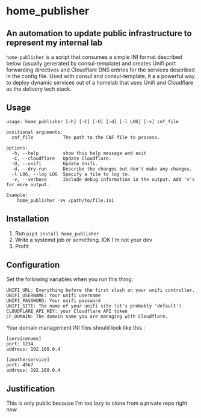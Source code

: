 # home_publisher
## An automation to update public infrastructure to represent my internal lab

`home-publisher` is a script that consumes a simple INI format described below (usually generated by consul-template) and creates Unifi port forwarding directives and Cloudflare DNS entries for the services described in the config file.
Used with consul and consul-template, it a a powerful way to deploy dynamic services out of a homelab that uses Unifi and Cloudflare as the delivery tech stack.

## Usage

```
usage: home_publisher [-h] [-C] [-U] [-d] [-l LOG] [-v] cnf_file

positional arguments:
  cnf_file           The path to the CNF file to process.

options:
  -h, --help         show this help message and exit
  -C, --cloudflare   Update Cloudflare.
  -U, --unifi        Update Unifi.
  -d, --dry-run      Describe the changes but don't make any changes.
  -l LOG, --log LOG  Specify a file to log to.
  -v, --verbose      Include debug information in the output. Add 'v's for more output.

Example:
	home_publisher -vv /path/to/file.ini
```

## Installation

1. Run `pip3 install home_publisher`
2. Write a systemd job or something. IDK I'm not your dev
3. Profit

## Configuration

Set the following variables when you run this thing:

```
UNIFI_URL: Everything before the first slash on your unifi controller.
UNIFI_USERNAME: Your unifi username
UNIFI_PASSWORD: Your unifi password
UNIFI_SITE: The name of your unifi site (it's probably 'default')
CLOUDFLARE_API_KEY: your Cloudflare API token
CF_DOMAIN: The domain name you are managing with Cloudflare.
```

Your domain management INI files should look like this :

```
[servicename]
port: 1234
address: 192.168.0.4

[anotherservice]
port: 4567
address: 192.168.0.4
```

## Justification

This is only public because I'm too lazy to clone from a private repo right now.
